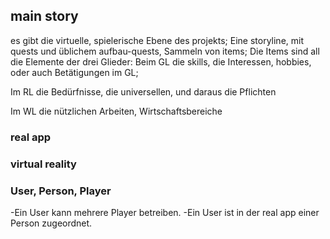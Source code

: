 ## main story

es gibt die virtuelle, spielerische Ebene des projekts; Eine storyline, mit quests und üblichem aufbau-quests, Sammeln von items; Die Items sind all die Elemente der drei Glieder: Beim GL die skills, die Interessen, hobbies, oder auch Betätigungen im GL;

Im RL die Bedürfnisse, die universellen, und daraus die Pflichten

Im WL die nützlichen Arbeiten, Wirtschaftsbereiche


### real app 

### virtual reality


### User, Person, Player

-Ein User kann mehrere Player betreiben.
-Ein User ist in der real app einer Person zugeordnet.

